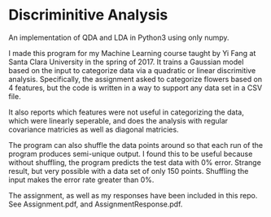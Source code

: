 # Discriminitive Analysis
An implementation of QDA and LDA in Python3 using only numpy.

I made this program for my Machine Learning course taught by Yi Fang at Santa Clara University in the spring of 2017. It trains a Gaussian model based on the input to categorize data via a quadratic or linear discrimitive analysis. Specifically, the assignment asked to categorize flowers based on 4 features, but the code is written in a way to support any data set in a CSV file. 

It also reports which features were not useful in categorizing the data, which were linearly seperable, and does the analysis with regular covariance matricies as well as diagonal matricies. 

The program can also shuffle the data points around so that each run of the program produces semi-unique output. I found this to be useful because without shuffling, the program predicts the test data with 0% error. Strange result, but very possible with a data set of only 150 points. Shuffling the input makes the error rate greater than 0%.

The assignment, as well as my responses have been included in this repo. See Assignment.pdf, and AssignmentResponse.pdf.